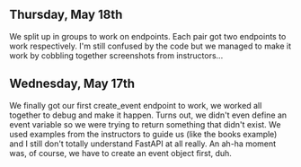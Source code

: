 ## Thursday, May 18th

We split up in groups to work on endpoints. Each pair got two endpoints to work respectively. I'm still confused by the code but we managed to make it work by cobbling together screenshots from instructors...

## Wednesday, May 17th

We finally got our first create_event endpoint to work, we worked all together to debug and make it happen. Turns out, we didn't even define an event variable so we were trying to return something that didn't exist. We used examples from the instructors to guide us (like the books example) and I still don't totally understand FastAPI at all really. An ah-ha moment was, of course, we have to create an event object first, duh.
